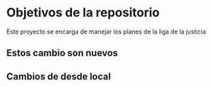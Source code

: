 # Objetivos de la repositorio

Este proyecto se encarga de manejar los planes de la liga de la justicia

## Estos cambio son nuevos

## Cambios de desde local
